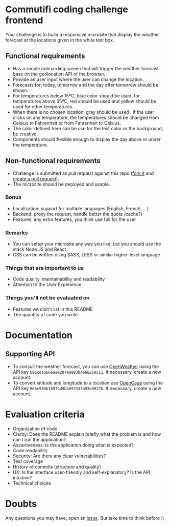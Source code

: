 # Commutifi coding challenge frontend

Your challenge is to build a responsive microsite that display the weather forecast at the locations given in the white text box.

## Functional requirements

- Has a simple onboarding screen that will trigger the weather forecast base on the geolocation API of the browser.
- Provide an user input where the user can change the location.
- Forecasts for: today, tomorrow and the day after tomorrow should be shown.
- For temperatures below 15ºC, blue color should be used, for temperatures above 35ºC, red should be used and yellow should be used for other temperatures.
- When there is no chosen location, gray should be used . If the user clicks on any temperature, the temperatures should be changed from Celsius to Fahrenheit or from Fahrenheit to Celsius.
- The color defined here can be use for the text color or the background, be creative.
- Components should flexible enough to display the day above or under the temperature.

## Non-functional requirements

- Challenge is submitted as pull request against this repo ([fork it](https://help.github.com/articles/fork-a-repo/) and [create a pull request](https://help.github.com/articles/creating-a-pull-request-from-a-fork/)).
- The microsite should be deployed and usable.

### Bonus

* Localization: support for multiple languages (English, French, ...)
* Backend: proxy the request, handle better the quota (cache?)
* Features: any extra features, you think use full for the user

### Remarks

* You can setup your microsite any way you like; but you should use the stack Node JS and React
* CSS can be written using SASS, LESS or similar higher-level language

### Things that are important to us

- Code quality, maintainability and readability
- Attention to the User Experience

### Things you'll not be evaluated on

- Features we didn't list in this README
- The quantity of code you write

# Documentation

## Supporting API

- To consult the weather forecast, you can use [OpenWeather](https://api.openweathermap.org/data/2.5/weather?lat=33.44&lon=-94.04&appid=b81cd1a66eaee287ea9830aa66250511) using the API key `b81cd1a66eaee287ea9830aa66250511`. If necessary, create a new account.
- To convert latitude and longitude to a location use [OpenCage](https://api.opencagedata.com/geocode/v1/json?q=%7B%7Blatitude%7D%7D,%7B%7Blongitude%7D%7D&key=066c930b1b9f4d9bb89733fb93e9827b&language=en) using the API key `066c930b1b9f4d9bb89733fb93e9827b`. If necessary, create a new account.


# Evaluation criteria

- Organization of code
- Clarity: Does the README explain briefly what the problem is and how can I run the application?
- Assertiveness: Is the application doing what is expected?
- Code readability
- Security: Are there any clear vulnerabilities?
- Test coverage
- History of commits (structure and quality)
- UX: Is the interface user-friendly and self-explanatory? Is the API intuitive?
- Technical choices

# Doubts

Any questions you may have, open an [issue](https://github.com/Commutifi/coding-challenge-frontend). But take time to think before :)
